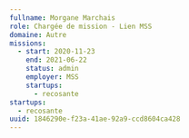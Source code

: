 ```yaml
---
fullname: Morgane Marchais
role: Chargée de mission - Lien MSS
domaine: Autre
missions:
  - start: 2020-11-23
    end: 2021-06-22
    status: admin
    employer: MSS
    startups:
      - recosante
startups:
  - recosante
uuid: 1846290e-f23a-41ae-92a9-ccd8604ca428
---
```

